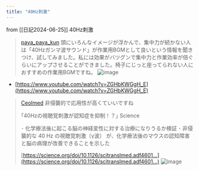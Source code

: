 ```yaml
---
title: "40Hz刺激"
---
```


from [[日記2024-06-25]]
40Hz刺激
> [paya_paya_kun](https://x.com/paya_paya_kun/status/1804770002647842993) 頭にいろんなイメージが浮かんで、集中力が続かない人は「40Hzガンマ波サウンド」が作業用BGMとして良いという情報を聞きつけ、試してみました。私には効果がバツグンで集中力と作業効率が倍ぐらいにアップさせることができました。椅子にじっと座ってられない人におすすめの作業用BGMですね。
>  ![image](https://pbs.twimg.com/media/GQvTqc5bwAAsqRy?format=jpg&name=medium#.png)
- [https://www.youtube.com/watch?v=ZGHbKWGgH_E](https://www.youtube.com/watch?v=ZGHbKWGgH_E)

> [CeoImed](https://x.com/CeoImed/status/1767165324053672209) 非侵襲的で応用性が高くていいですね
>
>  ｢40Hzの視聴覚刺激が認知症を抑制！？｣
>  Science
>
>  ･ 化学療法後に起こる脳の神経変性に対する治療になりうるか検証
>  ･ 非侵襲的な 40 Hz の視聴覚刺激（γ波） が、化学療法後のマウスの認知障害と脳の病理が改善できることを示した
>
>  [https://science.org/doi/10.1126/scitranslmed.adf4601…](https://science.org/doi/10.1126/scitranslmed.adf4601…)
>  ![image](https://pbs.twimg.com/media/GIY3MDIbcAAhAr0?format=jpg&name=medium#.png)


